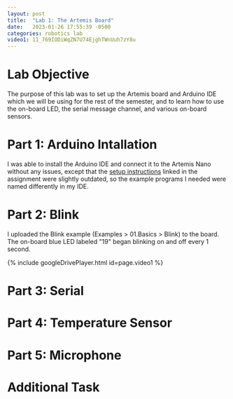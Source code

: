 ```yaml
---
layout: post
title:  "Lab 1: The Artemis Board"
date:   2023-01-26 17:55:39 -0500
categories: robotics lab
video1: 11_769IODiWqZN7U74EjghTWnUuh7zY8u
---
```

# Lab Objective

The purpose of this lab was to set up the Artemis board and Arduino IDE which we
will be using for the rest of the semester, and to learn how to use the on-board
LED, the serial message channel, and various on-board sensors.

# Part 1: Arduino Intallation

I was able to install the Arduino IDE and connect it to the Artemis Nano without
any issues, except that the [setup instructions][setup_instr] linked in the 
assignment were slightly outdated, so the example programs I needed were named
differently in my IDE.

[setup_instr]: https://learn.sparkfun.com/tutorials/artemis-development-with-arduino

# Part 2: Blink

I uploaded the Blink example (Examples > 01.Basics > Blink) to the board. The 
on-board blue LED labeled "19" began blinking on and off every 1 second.

{% include googleDrivePlayer.html id=page.video1 %}

# Part 3: Serial

# Part 4: Temperature Sensor

# Part 5: Microphone

# Additional Task

